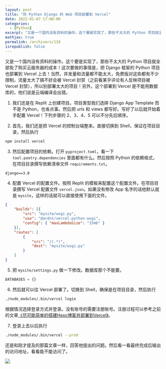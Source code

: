 ```yaml
---
layout: post
title: "将 Python Django 的 Web 项目部署到 Vercel"
date: 2022-01-07 17:00:00
categories: 
  - [Python]
excerpt: "又是一个国内没有资料的操作。这个要是实现了，那些不太大的 Python 项目就全部免了购买云服务器的成本！这次要做的事情是，把 Django 框架的 Python 项目也部署到 Vercel 上去！当然，并发量和流量都不能太大，免费版对这些都有不少限制，流量太大了搞不好会被 Vercel 封禁（之前看某乎评论有人反映项目被 Vercel 封禁），所以别部署太大的项目！另外，这个部署到 Vercel 是不能用数据库的，他们说是云端编译会出错。"
mathjax: true
permalink: /archivers/119
isrepublish: false
---
```


又是一个国内没有资料的操作。这个要是实现了，那些不太大的 Python 项目就全部免了购买云服务器的成本！这次要做的事情是，把 Django 框架的 Python 项目也部署到 Vercel 上去！当然，并发量和流量都不能太大，免费版对这些都有不少限制，流量太大了搞不好会被 Vercel 封禁（之前看某乎评论有人反映项目被 Vercel 封禁），所以别部署太大的项目！另外，这个部署到 Vercel 是不能用数据库的，他们说是云端编译会出错。

1. 我们还是在 Replit 上创建项目。项目类型我们选择 Django App Template 而不是 Python，也省点事。然后把 urls 和 views 都写好。写好了以后就开始着手配置 Vercel！下列步骤的 2、3、4、5 可以不分先后顺序。

2. 首先，我们还是把 Vercel 的控制台端整来。直接切换到 Shell，保证在项目目录，然后执行 

```bash
npm install vercel
```

3. 然后配置项目的依赖。打开 ```pyproject.toml```，看一下 ```tool.poetry.dependencies``` 里面都有什么。然后按照 Python 的依赖格式，在项目目录撰写依赖清单文件 ```requirements.txt```。

```
django==3.0
```

4. 配置 Vercel 的配置文件。按照 Replit 的模板来配置这个配置文件。在项目目录撰写 Vercel 配置文件 ```vercel.json```。如果没有修改 App 名字的话他默认就是 ```mysite```，这样的话就可以直接使用下面的文件。

```json
{
    "builds": [{
        "src": "mysite/wsgi.py",
        "use": "@ardnt/vercel-python-wsgi",
        "config": { "maxLambdaSize": "15mb" }
    }],
    "routes": [
        {
            "src": "/(.*)",
            "dest": "mysite/wsgi.py"
        }
    ]
}
```
5. 把 ```mysite/settings.py``` 做一下修改。数据库那个不能要。

```python
DATABASES = {}
```

6. 然后就可以往 Vercel 部署了。切换到 Shell，确保是在项目目录，然后执行

```bash
./node_modules/.bin/vercel login
```

根据情况选择登录方式并登录。没有账号的需要注册账号。注册过程可以参考之前的文章[《尽可能简单的搭建Hexo博客并部署到Vercel》](90.html)。

7. 登录上去以后执行

```bash
./node_modules/.bin/vercel --prod
```

还是和刚才提及的那篇文章一样，回答他提出的问题。然后看一看最终完成后输出的访问地址，看看能不能访问了。

![](https://pic1.xuehuaimg.com/proxy/https://img-blog.csdnimg.cn/591f2a79901b4a8fba6063088a534329.png)